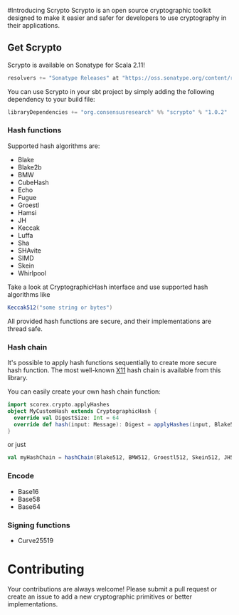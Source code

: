 #Introducing Scrypto
Scrypto is an open source cryptographic toolkit designed to make it easier and safer for developers to use cryptography in their applications.

## Get Scrypto

Scrypto is available on Sonatype for Scala 2.11!
```scala
resolvers += "Sonatype Releases" at "https://oss.sonatype.org/content/repositories/releases/"
```
You can use Scrypto in your sbt project by simply adding the following dependency to your build file:
```scala
libraryDependencies += "org.consensusresearch" %% "scrypto" % "1.0.2"
```

### Hash functions
Supported hash algorithms are:
- Blake
- Blake2b
- BMW
- CubeHash
- Echo
- Fugue
- Groestl
- Hamsi
- JH
- Keccak
- Luffa
- Sha
- SHAvite
- SIMD
- Skein
- Whirlpool
       
Take a look at CryptographicHash interface and use supported hash algorithms like
```scala
Keccak512("some string or bytes")
```
All provided hash functions are secure, and their implementations are thread safe.
### Hash chain

It's possible to apply hash functions sequentially to create more secure hash function. The most well-known [X11](http://en.wiki.dashninja.pl/wiki/X11) hash chain is available from this library.

You can easily create your own hash chain function:
```scala
import scorex.crypto.applyHashes
object MyCustomHash extends CryptographicHash {
  override val DigestSize: Int = 64
  override def hash(input: Message): Digest = applyHashes(input, Blake512, Sha512, Groestl512, Skein512)
}
```
or just
```scala
val myHashChain = hashChain(Blake512, BMW512, Groestl512, Skein512, JH512, Keccak512, Luffa512, Wirlpool)
```

### Encode
- Base16
- Base58
- Base64

### Signing functions
- Curve25519

# Contributing

Your contributions are always welcome! Please submit a pull request or create an issue to add a new cryptographic primitives or better implementations.
